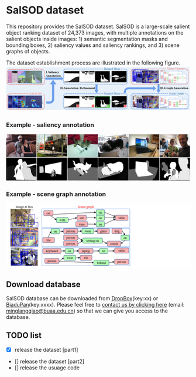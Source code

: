
# SalSOD dataset

This repository provides the SalSOD dataset.
SalSOD is a large-scale salient object ranking dataset of 24,373 images, with multiple annotations on the salient objects
inside images: 1) semantic segmentation masks and bounding
boxes, 2) saliency values and saliency rankings, and 3) scene
graphs of objects. 

The dataset establishment process are illustrated in the following figure.
![](https://github.com/MinglangQiao/SalSOD/blob/main/fig/database_build.png)


### Example - saliency annotation

![](https://github.com/MinglangQiao/SalSOD/blob/main/fig/saliency/all_method_combined_imgs.png)

### Example - scene graph annotation

![](https://github.com/MinglangQiao/SalSOD/blob/main/fig/scene_graph/sgg.png)


## Download database
SalSOD database can be downloaded from [DropBox](xx)(key:xx) or [BiaduPan](xx)(key:xxxx). Please feel free to [contact us by clicking here](mailto:MinglangQiao@buaa.edu.cn) (email: minglangqiao@buaa.edu.cn) so that we can give you access to the database.


## TODO list
- [x] release the dataset [part1]
- [] release the dataset [part2]
- [] release the usuage code